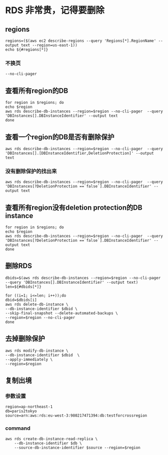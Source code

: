 # RDS 非常贵，记得要删除

## regions
```
regions=($(aws ec2 describe-regions --query 'Regions[*].RegionName' --output text --region=us-east-1))
echo ${#regions[*]}
```
### 不换页
```
--no-cli-pager
```
## 查看所有region的DB
```
for region in $regions; do
echo $region
aws rds describe-db-instances --region=$region --no-cli-pager  --query 'DBInstances[].DBInstanceIdentifier' --output text 
done
```
## 查看一个region的DB是否有删除保护
```
aws rds describe-db-instances --region=$region --no-cli-pager  --query 'DBInstances[].[DBInstanceIdentifier,DeletionProtection]' --output text
```

### 没有删除保护的找出来
```
aws rds describe-db-instances --region=$region --no-cli-pager  --query 'DBInstances[?DeletionProtection ==`false`].DBInstanceIdentifier' --output text
```
## 查看所有region没有deletion protection的DB instance
```
for region in $regions; do
echo $region
aws rds describe-db-instances --region=$region --no-cli-pager  --query 'DBInstances[?DeletionProtection ==`false`].DBInstanceIdentifier' --output text
done
```
## 删除RDS
```
dbids=$(aws rds describe-db-instances --region=$region --no-cli-pager  --query 'DBInstances[].DBInstanceIdentifier' --output text)
len=${#dbids[*]}
```
```
for ((i=1; i<=len; i++));do
dbid=$dbids[i]
aws rds delete-db-instance \
--db-instance-identifier $dbid \
--skip-final-snapshot --delete-automated-backups \
--region=$region --no-cli-pager
done
```
## 去掉删除保护
```
aws rds modify-db-instance \
--db-instance-identifier $dbid  \
--apply-immediately \
--region=$region
```

## 复制出境
### 参数设置
```
region=ap-northeast-1
db=paris2tokyo
source=arn:aws:rds:eu-west-3:980217471394:db:testforcrossregion
```
### command
```
aws rds create-db-instance-read-replica \
    --db-instance-identifier $db \
    --source-db-instance-identifier $source --region=$region
```
